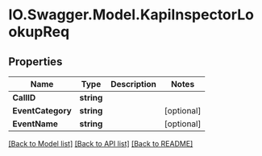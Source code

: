 # IO.Swagger.Model.KapiInspectorLookupReq
## Properties

Name | Type | Description | Notes
------------ | ------------- | ------------- | -------------
**CallID** | **string** |  | 
**EventCategory** | **string** |  | [optional] 
**EventName** | **string** |  | [optional] 

[[Back to Model list]](../README.md#documentation-for-models) [[Back to API list]](../README.md#documentation-for-api-endpoints) [[Back to README]](../README.md)

